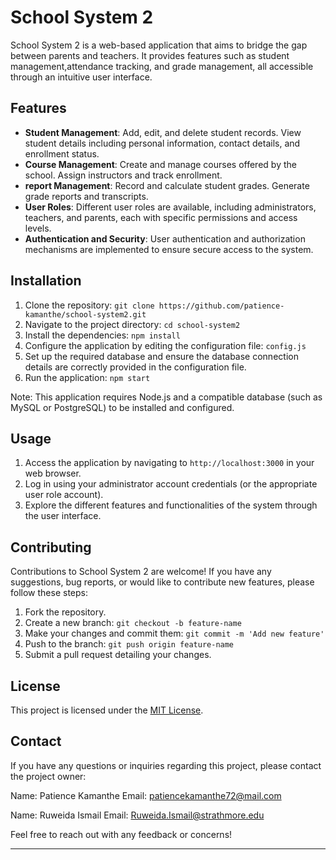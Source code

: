 

# School System 2

School System 2 is a web-based application that aims to bridge the gap between parents and teachers. It provides features such as student management,attendance tracking, and grade management, all accessible through an intuitive user interface.

## Features

- **Student Management**: Add, edit, and delete student records. View student details including personal information, contact details, and enrollment status.
- **Course Management**: Create and manage courses offered by the school. Assign instructors and track enrollment.
- **report Management**: Record and calculate student grades. Generate grade reports and transcripts.
- **User Roles**: Different user roles are available, including administrators, teachers, and parents, each with specific permissions and access levels.
- **Authentication and Security**: User authentication and authorization mechanisms are implemented to ensure secure access to the system.

## Installation

1. Clone the repository: `git clone https://github.com/patience-kamanthe/school-system2.git`
2. Navigate to the project directory: `cd school-system2`
3. Install the dependencies: `npm install`
4. Configure the application by editing the configuration file: `config.js`
5. Set up the required database and ensure the database connection details are correctly provided in the configuration file.
6. Run the application: `npm start`

Note: This application requires Node.js and a compatible database (such as MySQL or PostgreSQL) to be installed and configured.

## Usage

1. Access the application by navigating to `http://localhost:3000` in your web browser.
2. Log in using your administrator account credentials (or the appropriate user role account).
3. Explore the different features and functionalities of the system through the user interface.

## Contributing

Contributions to School System 2 are welcome! If you have any suggestions, bug reports, or would like to contribute new features, please follow these steps:

1. Fork the repository.
2. Create a new branch: `git checkout -b feature-name`
3. Make your changes and commit them: `git commit -m 'Add new feature'`
4. Push to the branch: `git push origin feature-name`
5. Submit a pull request detailing your changes.

## License

This project is licensed under the [MIT License](LICENSE).

## Contact

If you have any questions or inquiries regarding this project, please contact the project owner:

Name: Patience Kamanthe
Email: patiencekamanthe72@mail.com

Name: Ruweida Ismail
Email: Ruweida.Ismail@strathmore.edu

Feel free to reach out with any feedback or concerns!

---

